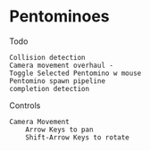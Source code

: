 # Pentominoes


Todo
    
    Collision detection
    Camera movement overhaul - 
    Toggle Selected Pentomino w mouse
    Pentomino spawn pipeline
    completion detection
    
    
Controls

    Camera Movement
        Arrow Keys to pan
        Shift-Arrow Keys to rotate